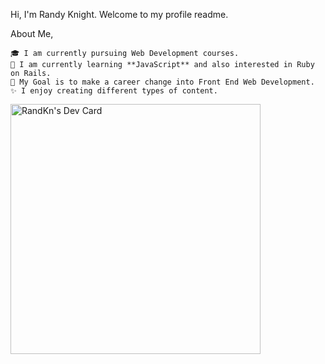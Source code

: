 Hi, I'm Randy Knight. Welcome to my profile readme.

About Me,

    🎓 I am currently pursuing Web Development courses.
    🌱 I am currently learning **JavaScript** and also interested in Ruby on Rails.
    🎯 My Goal is to make a career change into Front End Web Development.
    ✨ I enjoy creating different types of content.

<a href="https://app.daily.dev/Randwulf"><img src="https://api.daily.dev/devcards/7ce33e4730d0494c9d97a4103881b999.png?r=ypk" width="400" alt="RandKn's Dev Card"/></a>

